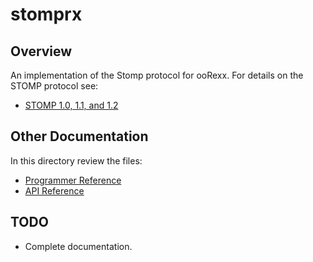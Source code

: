 # stomprx

## Overview

An implementation of the Stomp protocol for ooRexx. For details on the STOMP
protocol see:

* [STOMP 1.0, 1.1, and 1.2](http://stomp.github.com/index.html)

## Other Documentation

In this directory review the files:

* [Programmer Reference](programmer-reference.md)
* [API Reference](api-reference.md)

## TODO

* Complete documentation.
